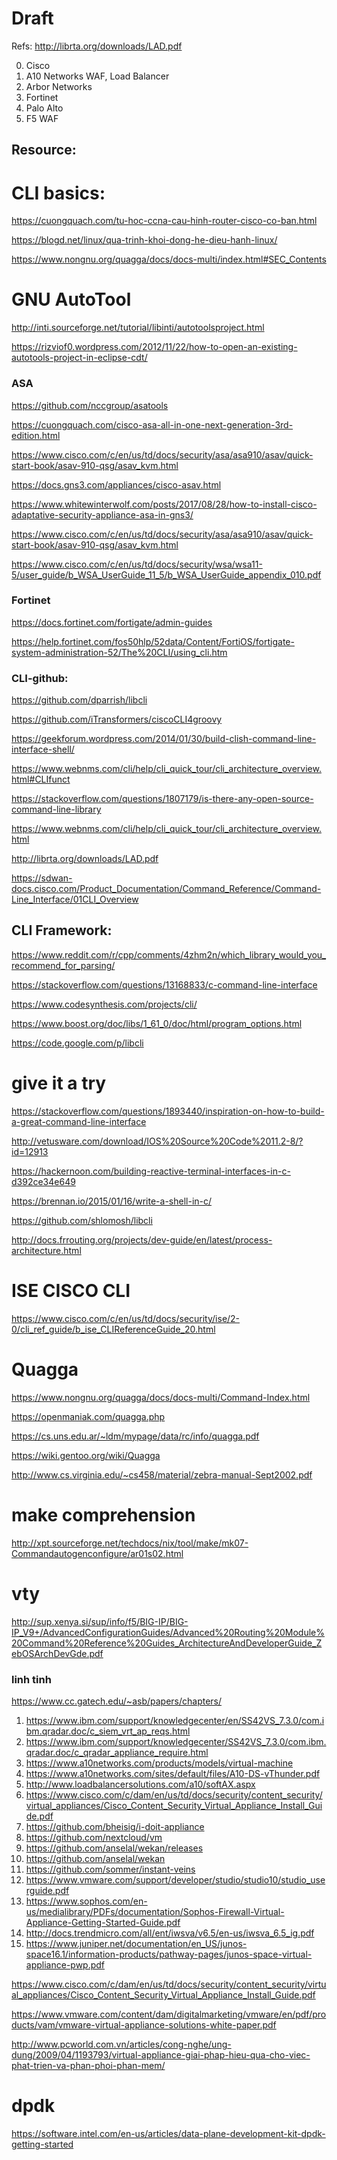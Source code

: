 # Draft
Refs:
http://librta.org/downloads/LAD.pdf

0. Cisco
1. A10 Networks WAF, Load Balancer
2. Arbor Networks
3. Fortinet
4. Palo Alto
5. F5 WAF

## Resource:

# CLI basics:
https://cuongquach.com/tu-hoc-ccna-cau-hinh-router-cisco-co-ban.html

https://blogd.net/linux/qua-trinh-khoi-dong-he-dieu-hanh-linux/

https://www.nongnu.org/quagga/docs/docs-multi/index.html#SEC_Contents

# GNU AutoTool

http://inti.sourceforge.net/tutorial/libinti/autotoolsproject.html


https://rizviof0.wordpress.com/2012/11/22/how-to-open-an-existing-autotools-project-in-eclipse-cdt/

### ASA

https://github.com/nccgroup/asatools

https://cuongquach.com/cisco-asa-all-in-one-next-generation-3rd-edition.html

https://www.cisco.com/c/en/us/td/docs/security/asa/asa910/asav/quick-start-book/asav-910-qsg/asav_kvm.html


https://docs.gns3.com/appliances/cisco-asav.html

https://www.whitewinterwolf.com/posts/2017/08/28/how-to-install-cisco-adaptative-security-appliance-asa-in-gns3/


https://www.cisco.com/c/en/us/td/docs/security/asa/asa910/asav/quick-start-book/asav-910-qsg/asav_kvm.html

https://www.cisco.com/c/en/us/td/docs/security/wsa/wsa11-5/user_guide/b_WSA_UserGuide_11_5/b_WSA_UserGuide_appendix_010.pdf

### Fortinet

https://docs.fortinet.com/fortigate/admin-guides

https://help.fortinet.com/fos50hlp/52data/Content/FortiOS/fortigate-system-administration-52/The%20CLI/using_cli.htm

### CLI-github:

https://github.com/dparrish/libcli

https://github.com/iTransformers/ciscoCLI4groovy

https://geekforum.wordpress.com/2014/01/30/build-clish-command-line-interface-shell/

https://www.webnms.com/cli/help/cli_quick_tour/cli_architecture_overview.html#CLIfunct

https://stackoverflow.com/questions/1807179/is-there-any-open-source-command-line-library



https://www.webnms.com/cli/help/cli_quick_tour/cli_architecture_overview.html


http://librta.org/downloads/LAD.pdf

https://sdwan-docs.cisco.com/Product_Documentation/Command_Reference/Command-Line_Interface/01CLI_Overview

## CLI Framework:

https://www.reddit.com/r/cpp/comments/4zhm2n/which_library_would_you_recommend_for_parsing/

https://stackoverflow.com/questions/13168833/c-command-line-interface

https://www.codesynthesis.com/projects/cli/

https://www.boost.org/doc/libs/1_61_0/doc/html/program_options.html

https://code.google.com/p/libcli

# give it a try

https://stackoverflow.com/questions/1893440/inspiration-on-how-to-build-a-great-command-line-interface

http://vetusware.com/download/IOS%20Source%20Code%2011.2-8/?id=12913

https://hackernoon.com/building-reactive-terminal-interfaces-in-c-d392ce34e649

https://brennan.io/2015/01/16/write-a-shell-in-c/

https://github.com/shlomosh/libcli

http://docs.frrouting.org/projects/dev-guide/en/latest/process-architecture.html

# ISE CISCO CLI

https://www.cisco.com/c/en/us/td/docs/security/ise/2-0/cli_ref_guide/b_ise_CLIReferenceGuide_20.html


# Quagga

https://www.nongnu.org/quagga/docs/docs-multi/Command-Index.html

https://openmaniak.com/quagga.php

https://cs.uns.edu.ar/~ldm/mypage/data/rc/info/quagga.pdf

https://wiki.gentoo.org/wiki/Quagga

http://www.cs.virginia.edu/~cs458/material/zebra-manual-Sept2002.pdf

# make comprehension

http://xpt.sourceforge.net/techdocs/nix/tool/make/mk07-Commandautogenconfigure/ar01s02.html


# vty

http://sup.xenya.si/sup/info/f5/BIG-IP/BIG-IP_V9+/AdvancedConfigurationGuides/Advanced%20Routing%20Module%20Command%20Reference%20Guides_ArchitectureAndDeveloperGuide_ZebOSArchDevGde.pdf


### linh tinh

https://www.cc.gatech.edu/~asb/papers/chapters/

1. https://www.ibm.com/support/knowledgecenter/en/SS42VS_7.3.0/com.ibm.qradar.doc/c_siem_vrt_ap_reqs.html
2. https://www.ibm.com/support/knowledgecenter/SS42VS_7.3.0/com.ibm.qradar.doc/c_qradar_appliance_require.html
3. https://www.a10networks.com/products/models/virtual-machine
4. https://www.a10networks.com/sites/default/files/A10-DS-vThunder.pdf
5. http://www.loadbalancersolutions.com/a10/softAX.aspx
6. https://www.cisco.com/c/dam/en/us/td/docs/security/content_security/virtual_appliances/Cisco_Content_Security_Virtual_Appliance_Install_Guide.pdf
7. https://github.com/bheisig/i-doit-appliance
8. https://github.com/nextcloud/vm
9. https://github.com/anselal/wekan/releases
10. https://github.com/anselal/wekan
11. https://github.com/sommer/instant-veins
12. https://www.vmware.com/support/developer/studio/studio10/studio_userguide.pdf
13. https://www.sophos.com/en-us/medialibrary/PDFs/documentation/Sophos-Firewall-Virtual-Appliance-Getting-Started-Guide.pdf
14. http://docs.trendmicro.com/all/ent/iwsva/v6.5/en-us/iwsva_6.5_ig.pdf
15. https://www.juniper.net/documentation/en_US/junos-space16.1/information-products/pathway-pages/junos-space-virtual-appliance-pwp.pdf


https://www.cisco.com/c/dam/en/us/td/docs/security/content_security/virtual_appliances/Cisco_Content_Security_Virtual_Appliance_Install_Guide.pdf

https://www.vmware.com/content/dam/digitalmarketing/vmware/en/pdf/products/vam/vmware-virtual-appliance-solutions-white-paper.pdf

http://www.pcworld.com.vn/articles/cong-nghe/ung-dung/2009/04/1193793/virtual-appliance-giai-phap-hieu-qua-cho-viec-phat-trien-va-phan-phoi-phan-mem/



# dpdk

https://software.intel.com/en-us/articles/data-plane-development-kit-dpdk-getting-started


